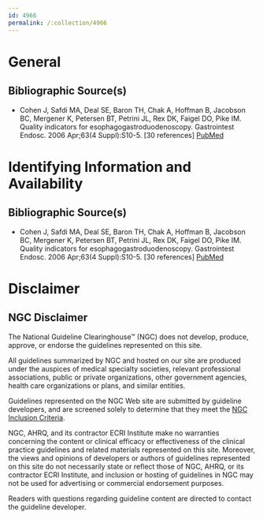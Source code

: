 ```yaml
---
id: 4966
permalink: /:collection/4966
---
```


# General

## Bibliographic Source(s)

- Cohen J, Safdi MA, Deal SE, Baron TH, Chak A, Hoffman B, Jacobson BC, Mergener K, Petersen BT, Petrini JL, Rex DK, Faigel DO, Pike IM. Quality indicators for esophagogastroduodenoscopy. Gastrointest Endosc. 2006 Apr;63(4 Suppl):S10-5. [30 references] [ PubMed ](http://www.ncbi.nlm.nih.gov/entrez/query.fcgi?cmd=Retrieve&db=pubmed&dopt=Abstract&list_uids=16564907)

# Identifying Information and Availability

## Bibliographic Source(s)

- Cohen J, Safdi MA, Deal SE, Baron TH, Chak A, Hoffman B, Jacobson BC, Mergener K, Petersen BT, Petrini JL, Rex DK, Faigel DO, Pike IM. Quality indicators for esophagogastroduodenoscopy. Gastrointest Endosc. 2006 Apr;63(4 Suppl):S10-5. [30 references] [ PubMed ](http://www.ncbi.nlm.nih.gov/entrez/query.fcgi?cmd=Retrieve&db=pubmed&dopt=Abstract&list_uids=16564907)

# Disclaimer

## NGC Disclaimer

The National Guideline Clearinghouse™ (NGC) does not develop, produce, approve, or endorse the guidelines represented on this site.

All guidelines summarized by NGC and hosted on our site are produced under the auspices of medical specialty societies, relevant professional associations, public or private organizations, other government agencies, health care organizations or plans, and similar entities.

Guidelines represented on the NGC Web site are submitted by guideline developers, and are screened solely to determine that they meet the [NGC Inclusion Criteria](/help-and-about/summaries/inclusion-criteria).

NGC, AHRQ, and its contractor ECRI Institute make no warranties concerning the content or clinical efficacy or effectiveness of the clinical practice guidelines and related materials represented on this site. Moreover, the views and opinions of developers or authors of guidelines represented on this site do not necessarily state or reflect those of NGC, AHRQ, or its contractor ECRI Institute, and inclusion or hosting of guidelines in NGC may not be used for advertising or commercial endorsement purposes.

Readers with questions regarding guideline content are directed to contact the guideline developer.

